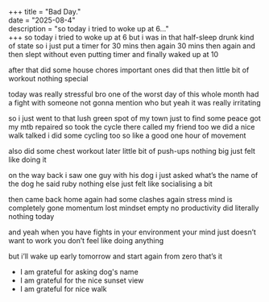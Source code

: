 +++
title = "Bad Day."  
date = "2025-08-4"  
description = "so today i tried to woke up at 6..."  
+++
so today i tried to woke up at 6
but i was in that half-sleep drunk kind of state
so i just put a timer for 30 mins
then again 30 mins
then again
and then slept without even putting timer
and finally waked up at 10

after that did some house chores
important ones
did that
then little bit of workout
nothing special

today was really stressful bro
one of the worst day of this whole month
had a fight with someone
not gonna mention who
but yeah it was really irritating

so i just went to that lush green spot of my town
just to find some peace
got my mtb repaired so
took the cycle there
called my friend too
we did a nice walk
talked
i did some cycling too
so like a good one hour of movement

also did some chest workout later
little bit of push-ups
nothing big
just felt like doing it

on the way back i saw one guy with his dog
i just asked what’s the name of the dog
he said ruby
nothing else
just felt like socialising a bit

then came back home
again had some clashes
again stress
mind is completely gone
momentum lost
mindset empty
no productivity
did literally nothing today

and yeah
when you have fights in your environment
your mind just doesn’t want to work
you don’t feel like doing anything

but i’ll wake up early tomorrow
and start again from zero
that’s it

- I am grateful for asking dog's name
- I am grateful for the nice sunset view
- I am grateful for nice walk 